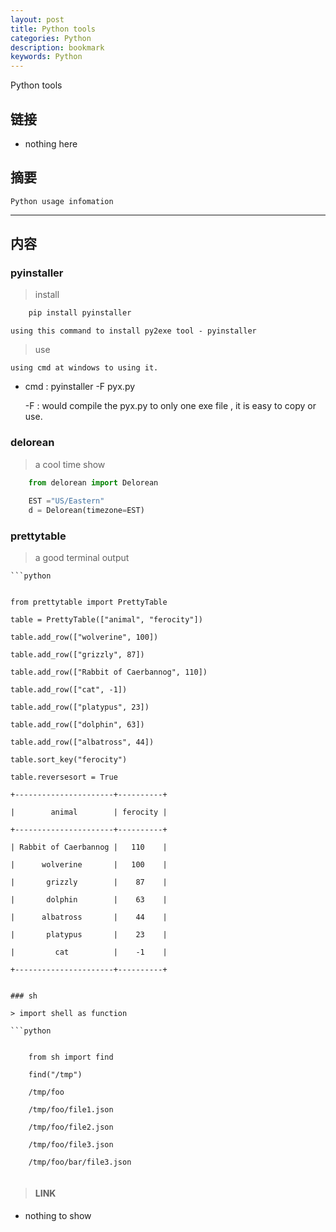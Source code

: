 ```yaml
---
layout: post
title: Python tools
categories: Python
description: bookmark
keywords: Python
---
```

Python tools

## 链接

* nothing here

##  摘要
    
    Python usage infomation

----------

## 内容    

### pyinstaller

> install

```python
    pip install pyinstaller 
```
    using this command to install py2exe tool - pyinstaller

> use

    using cmd at windows to using it.

* cmd : pyinstaller -F pyx.py

    -F : would compile the pyx.py to only one exe file , it is easy to copy or use.

### delorean

> a cool time show 

```python
    from delorean import Delorean
    
    EST ="US/Eastern"
    d = Delorean(timezone=EST)
```

### prettytable

> a good terminal output 

    ```python


    from prettytable import PrettyTable

    table = PrettyTable(["animal", "ferocity"])

    table.add_row(["wolverine", 100])

    table.add_row(["grizzly", 87])

    table.add_row(["Rabbit of Caerbannog", 110])

    table.add_row(["cat", -1])

    table.add_row(["platypus", 23])

    table.add_row(["dolphin", 63])

    table.add_row(["albatross", 44])

    table.sort_key("ferocity")

    table.reversesort = True

    +----------------------+----------+

    |        animal        | ferocity |

    +----------------------+----------+

    | Rabbit of Caerbannog |   110    |

    |      wolverine       |   100    |

    |       grizzly        |    87    |

    |       dolphin        |    63    |

    |      albatross       |    44    |

    |       platypus       |    23    |

    |         cat          |    -1    |

    +----------------------+----------+
```

### sh
    
> import shell as function

```python
        

    from sh import find

    find("/tmp")

    /tmp/foo

    /tmp/foo/file1.json

    /tmp/foo/file2.json

    /tmp/foo/file3.json

    /tmp/foo/bar/file3.json


```


> #### LINK

* nothing to show
